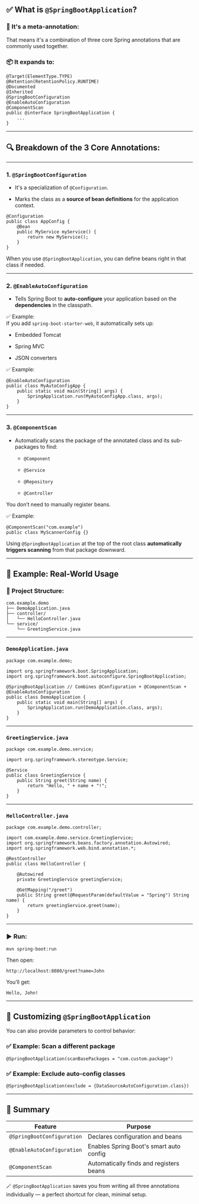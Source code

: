 ## ✅ What is `@SpringBootApplication`?

### 🔹 It's a **meta-annotation**:

That means it's a combination of three core Spring annotations that are commonly used together.

### 📦 It expands to:

```
@Target(ElementType.TYPE)
@Retention(RetentionPolicy.RUNTIME)
@Documented
@Inherited
@SpringBootConfiguration
@EnableAutoConfiguration
@ComponentScan
public @interface SpringBootApplication {
    ...
}
```

---

## 🔍 Breakdown of the 3 Core Annotations:

---

### 1. `@SpringBootConfiguration`

- It's a specialization of `@Configuration`.
    
- Marks the class as a **source of bean definitions** for the application context.
    

```
@Configuration
public class AppConfig {
    @Bean
    public MyService myService() {
        return new MyService();
    }
}
```

When you use `@SpringBootApplication`, you can define beans right in that class if needed.

---

### 2. `@EnableAutoConfiguration`

- Tells Spring Boot to **auto-configure** your application based on the **dependencies** in the classpath.
    

✅ Example:  
If you add `spring-boot-starter-web`, it automatically sets up:

- Embedded Tomcat
    
- Spring MVC
    
- JSON converters
    

✅ Example:

```
@EnableAutoConfiguration
public class MyAutoConfigApp {
    public static void main(String[] args) {
        SpringApplication.run(MyAutoConfigApp.class, args);
    }
}
```

---

### 3. `@ComponentScan`

- Automatically scans the package of the annotated class and its sub-packages to find:
    
    - `@Component`
        
    - `@Service`
        
    - `@Repository`
        
    - `@Controller`
        

You don’t need to manually register beans.

✅ Example:

```
@ComponentScan("com.example")
public class MyScannerConfig {}
```

Using `@SpringBootApplication` at the top of the root class **automatically triggers scanning** from that package downward.

---

## 🔧 Example: Real-World Usage

### 📁 Project Structure:

```
com.example.demo
├── DemoApplication.java
├── controller/
│   └── HelloController.java
└── service/
    └── GreetingService.java

```

---

### `DemoApplication.java`

```
package com.example.demo;

import org.springframework.boot.SpringApplication;
import org.springframework.boot.autoconfigure.SpringBootApplication;

@SpringBootApplication // Combines @Configuration + @ComponentScan + @EnableAutoConfiguration
public class DemoApplication {
    public static void main(String[] args) {
        SpringApplication.run(DemoApplication.class, args);
    }
}
```

---

### `GreetingService.java`

```
package com.example.demo.service;

import org.springframework.stereotype.Service;

@Service
public class GreetingService {
    public String greet(String name) {
        return "Hello, " + name + "!";
    }
}
```

---

### `HelloController.java`

```
package com.example.demo.controller;

import com.example.demo.service.GreetingService;
import org.springframework.beans.factory.annotation.Autowired;
import org.springframework.web.bind.annotation.*;

@RestController
public class HelloController {

    @Autowired
    private GreetingService greetingService;

    @GetMapping("/greet")
    public String greet(@RequestParam(defaultValue = "Spring") String name) {
        return greetingService.greet(name);
    }
}

```

---

### ▶️ Run:

`mvn spring-boot:run`

Then open:

`http://localhost:8080/greet?name=John`

You’ll get:

`Hello, John!`

---

## 🔁 Customizing `@SpringBootApplication`

You can also provide parameters to control behavior:

### ✅ Example: Scan a different package

`@SpringBootApplication(scanBasePackages = "com.custom.package")`

### ✅ Example: Exclude auto-config classes

`@SpringBootApplication(exclude = {DataSourceAutoConfiguration.class})`

---

## 🧠 Summary

|Feature|Purpose|
|---|---|
|`@SpringBootConfiguration`|Declares configuration and beans|
|`@EnableAutoConfiguration`|Enables Spring Boot's smart auto config|
|`@ComponentScan`|Automatically finds and registers beans|

🪄 `@SpringBootApplication` saves you from writing all three annotations individually — a perfect shortcut for clean, minimal setup.